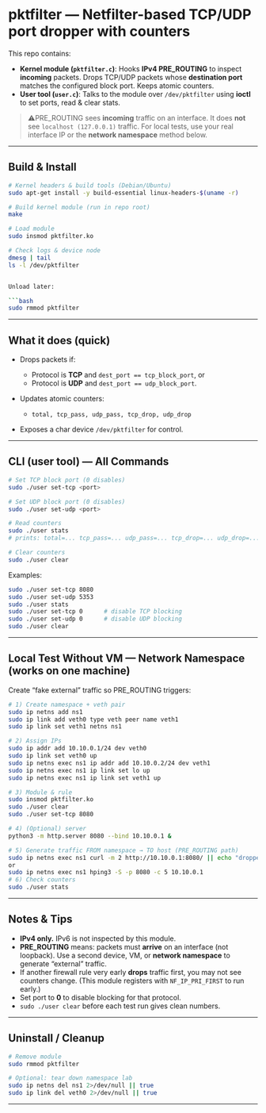 # pktfilter — Netfilter-based TCP/UDP port dropper with counters

This repo contains:

* **Kernel module (`pktfilter.c`)**: Hooks **IPv4 PRE\_ROUTING** to inspect **incoming** packets. Drops TCP/UDP packets whose **destination port** matches the configured block port. Keeps atomic counters.
* **User tool (`user.c`)**: Talks to the module over `/dev/pktfilter` using **ioctl** to set ports, read & clear stats.

> ⚠PRE\_ROUTING sees **incoming** traffic on an interface. It does **not** see `localhost (127.0.0.1)` traffic. For local tests, use your real interface IP or the **network namespace** method below.

---

## Build & Install

```bash
# Kernel headers & build tools (Debian/Ubuntu)
sudo apt-get install -y build-essential linux-headers-$(uname -r)

# Build kernel module (run in repo root)
make 

# Load module
sudo insmod pktfilter.ko

# Check logs & device node
dmesg | tail
ls -l /dev/pktfilter


Unload later:

```bash
sudo rmmod pktfilter
```

---

## What it does (quick)

* Drops packets if:

  * Protocol is **TCP** and `dest_port == tcp_block_port`, or
  * Protocol is **UDP** and `dest_port == udp_block_port`.
* Updates atomic counters:

  * `total, tcp_pass, udp_pass, tcp_drop, udp_drop`
* Exposes a char device `/dev/pktfilter` for control.

---

## CLI (user tool) — All Commands

```bash
# Set TCP block port (0 disables)
sudo ./user set-tcp <port>

# Set UDP block port (0 disables)
sudo ./user set-udp <port>

# Read counters
sudo ./user stats
# prints: total=... tcp_pass=... udp_pass=... tcp_drop=... udp_drop=...

# Clear counters
sudo ./user clear
```

Examples:

```bash
sudo ./user set-tcp 8080
sudo ./user set-udp 5353
sudo ./user stats
sudo ./user set-tcp 0      # disable TCP blocking
sudo ./user set-udp 0      # disable UDP blocking
sudo ./user clear
```

---

## Local Test Without VM — Network Namespace (works on one machine)

Create “fake external” traffic so PRE\_ROUTING triggers:

```bash
# 1) Create namespace + veth pair
sudo ip netns add ns1
sudo ip link add veth0 type veth peer name veth1
sudo ip link set veth1 netns ns1

# 2) Assign IPs
sudo ip addr add 10.10.0.1/24 dev veth0
sudo ip link set veth0 up
sudo ip netns exec ns1 ip addr add 10.10.0.2/24 dev veth1
sudo ip netns exec ns1 ip link set lo up
sudo ip netns exec ns1 ip link set veth1 up

# 3) Module & rule
sudo insmod pktfilter.ko
sudo ./user clear
sudo ./user set-tcp 8080

# 4) (Optional) server
python3 -m http.server 8080 --bind 10.10.0.1 &

# 5) Generate traffic FROM namespace → TO host (PRE_ROUTING path)
sudo ip netns exec ns1 curl -m 2 http://10.10.0.1:8080/ || echo "dropped"
or
sudo ip netns exec ns1 hping3 -S -p 8080 -c 5 10.10.0.1
# 6) Check counters
sudo ./user stats
```

---

## Notes & Tips

* **IPv4 only.** IPv6 is not inspected by this module.
* **PRE\_ROUTING** means: packets must **arrive** on an interface (not loopback).
  Use a second device, VM, or **network namespace** to generate “external” traffic.
* If another firewall rule very early **drops** traffic first, you may not see counters change. (This module registers with `NF_IP_PRI_FIRST` to run early.)
* Set port to **0** to disable blocking for that protocol.
* `sudo ./user clear` before each test run gives clean numbers.

---

## Uninstall / Cleanup

```bash
# Remove module
sudo rmmod pktfilter

# Optional: tear down namespace lab
sudo ip netns del ns1 2>/dev/null || true
sudo ip link del veth0 2>/dev/null || true
```

---
